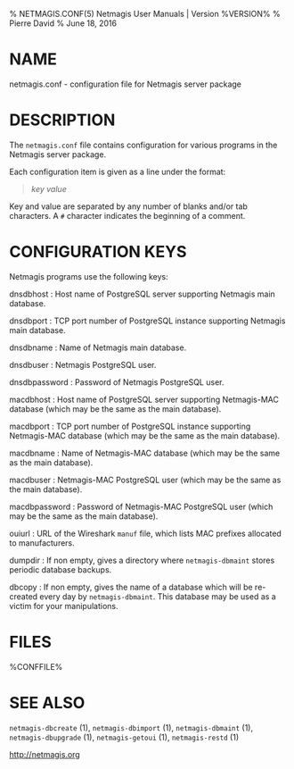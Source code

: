 % NETMAGIS.CONF(5) Netmagis User Manuals | Version %VERSION%
% Pierre David
% June 18, 2016

# NAME

netmagis.conf - configuration file for Netmagis server package


# DESCRIPTION

The `netmagis.conf` file contains configuration for various programs in
the Netmagis server package.

Each configuration item is given as a line under the format:

> _key_ _value_

Key and value are separated by any number of blanks and/or tab characters.
A `#` character indicates the beginning of a comment.


# CONFIGURATION KEYS

Netmagis programs use the following keys:

dnsdbhost
  : Host name of PostgreSQL server supporting Netmagis main database.

dnsdbport
  : TCP port number of PostgreSQL instance supporting Netmagis main
    database.

dnsdbname
  : Name of Netmagis main database.

dnsdbuser
  : Netmagis PostgreSQL user.

dnsdbpassword
  : Password of Netmagis PostgreSQL user.


macdbhost
  : Host name of PostgreSQL server supporting Netmagis-MAC database
    (which may be the same as the main database).

macdbport
  : TCP port number of PostgreSQL instance supporting Netmagis-MAC
    database (which may be the same as the main database).

macdbname
  : Name of Netmagis-MAC database (which may be the same as the main
    database).

macdbuser
  : Netmagis-MAC PostgreSQL user (which may be the same as the main
    database).

macdbpassword
  : Password of Netmagis-MAC PostgreSQL user (which may be the same as
    the main database).


ouiurl
  : URL of the Wireshark `manuf` file, which lists MAC prefixes allocated
    to manufacturers.

dumpdir
  : If non empty, gives a directory where `netmagis-dbmaint` stores
    periodic database backups.

dbcopy
  : If non empty, gives the name of a database which will be re-created
    every day by `netmagis-dbmaint`. This database may be used as a
    victim for your manipulations.


# FILES

%CONFFILE%


# SEE ALSO

`netmagis-dbcreate` (1),
`netmagis-dbimport` (1),
`netmagis-dbmaint` (1),
`netmagis-dbupgrade` (1),
`netmagis-getoui` (1),
`netmagis-restd` (1)

<http://netmagis.org>
